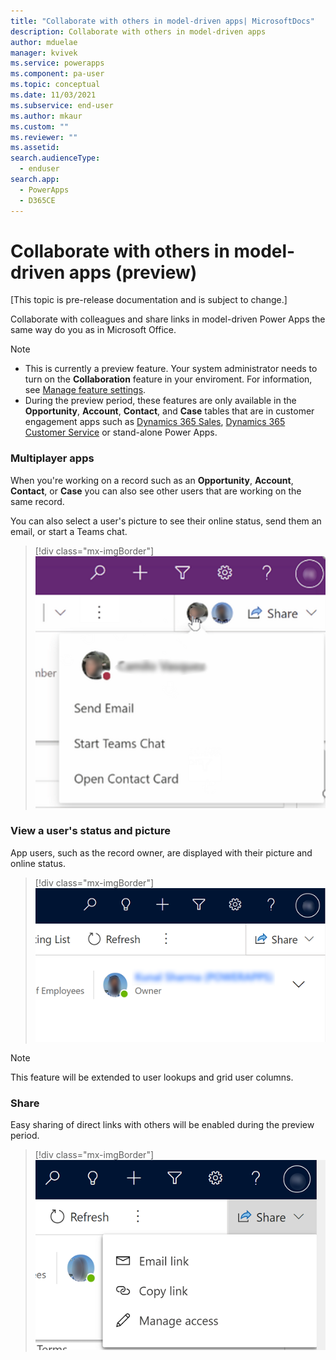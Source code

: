 ```yaml
---
title: "Collaborate with others in model-driven apps| MicrosoftDocs"
description: Collaborate with others in model-driven apps
author: mduelae
manager: kvivek
ms.service: powerapps
ms.component: pa-user
ms.topic: conceptual
ms.date: 11/03/2021
ms.subservice: end-user
ms.author: mkaur
ms.custom: ""
ms.reviewer: ""
ms.assetid: 
search.audienceType: 
  - enduser
search.app: 
  - PowerApps
  - D365CE
---
```

# Collaborate with others in model-driven apps (preview)

[This topic is pre-release documentation and is subject to change.]

Collaborate with colleagues and share links in model-driven Power Apps the same way do you as in Microsoft Office.

> [!NOTE]
> - This is currently a preview feature. Your system administrator needs to turn on the **Collaboration** feature in your enviroment. For information, see [Manage feature settings](/power-platform/admin/settings-features.md).
> - During the preview period, these features are only available in the **Opportunity**, **Account**, **Contact**, and **Case** tables that are in customer engagement apps such as [Dynamics 365 Sales](/dynamics365/sales-professional/help-hub.md), [Dynamics 365 Customer Service](/dynamics365/customer-service/help-hub.md) or stand-alone Power Apps.


### Multiplayer apps
When you're working on a record such as an **Opportunity**, **Account**, **Contact**, or **Case** you can also see other users that are working on the same record.

You can also select a user's picture to see their online status, send them an email, or start a Teams chat.

> [!div class="mx-imgBorder"]
> ![View a user's online status.](media/collob-1.png "View a user's online status")


### View a user's status and picture

App users, such as the record owner, are displayed with their picture and online status.

> [!div class="mx-imgBorder"]
> ![VView a user's online status.](media/collob-2.png "View a user's online status")

> [!NOTE]
> This feature will be extended to user lookups and grid user columns. 


### Share 

Easy sharing of direct links with others will be enabled during the preview period.

> [!div class="mx-imgBorder"]
> ![Share row information with soneone else.](media/collob-3.png "Share row information with soneone else")




